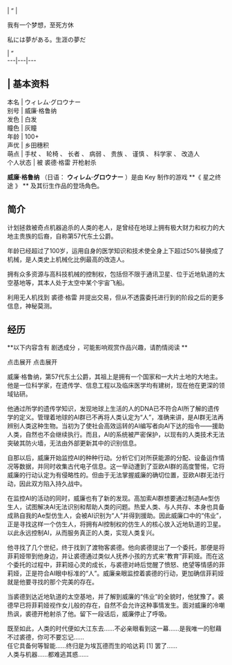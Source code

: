 |  “  | 

我有一个梦想，至死方休

私には夢がある。生涯の夢だ

|  ”  
---|---|---  
  
|  **基本资料**  
---  
本名  |  ウィレム·グロウナー   
别号  |  威廉·格鲁纳   
发色  |  白发   
瞳色  |  灰瞳   
年龄  |  100+   
声优  |  乡田穗积   
萌点  |  手杖  、  轮椅  、  长者  、  病弱  、  贵族  、  谨慎  、  科学家  、  改造人   
个人状态  |  被  裘德·格雷  开枪射杀   
  
**威廉·格鲁纳** （日语：  **ウィレム·グロウナー** ）是由  Key  制作的游戏 **《 星之终途  》 ** 及其衍生作品的登场角色。

##  简介

计划拯救被奇点机器追杀的人类的老人，是曾经在地球上拥有极大财力和权力的大地主贵族的后裔，自称第57代东土公爵。

年龄已经超过了100岁，运用自身的医学知识和技术使全身上下超过50%替换成了机械，是人类史上机械化比例最高的改造人。

拥有众多资源与高科技机械的控制权，包括但不限于通讯卫星、位于近地轨道的太空基地等，其本人处于太空中某个宇宙飞船。

利用无人机找到  裘德·格雷  并提出交易，但从不透露委托进行到的阶段之后的更多信息，神秘莫测。

##  经历

**以下内容含有 剧透成分  ，可能影响观赏作品兴趣，请酌情阅读 **

点击展开  点击展开

威廉·格鲁纳，第57代东土公爵，其祖上是拥有一个国家和一大片土地的大地主。他是一位科学家，在遗传学、信息工程以及临床医学均有建树，现在他在更深的领域钻研。

他通过所学的遗传学知识，发现地球上生活的人的DNA已不符合AI所了解的遗传学的定义。管理着地球的AI群已不再将人类认定为“人”，准确来讲，是AI群无法再辨别人类这种生物。当初为了使社会高效运转的AI编写者向AI下达的指令——援助人类，自然也不会继续执行。而且，AI的系统被严密保护，以现有的人类技术无法突破其防火墙，无法由外部更新其中的识别信息。

自那以后，威廉开始监控AI的种种行动。分析它们对所获能源的分配、设备运作情况等数据，并同时收集古代电子信息。这一举动遭到了亚欧AI群的高度警惕，它将威廉的行动认定为有侵略性的。但由于无法掌握威廉的确切位置，亚欧AI群无法行动，因此双方陷入持久战中。

在监控AI的活动的同时，威廉也有了新的发现。高加索AI群想要通过制造Ae型仿生人，试图解决AI无法识别和帮助人类的问题。热爱人类、与人共存、本身也具备成熟自我的Ae型仿生人，会被AI识别为“人”并得到援助。因此威廉口中的“伟业”，正是寻找这样一个仿生人，将拥有AI控制权的仿生人的核心放入近地轨道的卫星。以此永远控制AI，从而服务真正的人类，实现人类复兴。

他寻找了几个世纪，终于找到了渡物客裘德。他向裘德提出了一个委托，那便是将菲莉娅带到他身边，并让裘德通过类似人抚养小孩的方式来“教育”菲莉娅。而在这个委托的过程中，菲莉娅心灵的成长，与裘德对峙后觉醒了愤怒、绝望等情感的菲莉娅，正是符合AI眼中标准的“人”。威廉亲眼监控着裘德的行动，更加确信菲莉娅就是他要寻找的那个完美的存在。

当裘德到达近地轨道的太空基地，并了解到威廉的“伟业”的全貌时，他犹豫了。裘德早已将菲莉娅视作女儿般的存在，自然不会允许这种事情发生。面对威廉的冷嘲热讽，裘德开枪射杀了他。留下一段话后，威廉停止了呼吸。

既至如此，人类的时代便如大江东去……不必亲眼看到这一幕……是我唯一的慰藉  
不过裘德，你可不要忘记……  
任它具备何等智能……终归是为埃瓦德而生的哈达莉  [1]  罢了……  
人类与机器……都难逃其惑……